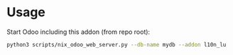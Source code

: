 # Usage

Start Odoo including this addon (from repo root):

```bash
python3 scripts/nix_odoo_web_server.py --db-name mydb --addon l10n_lu
```
